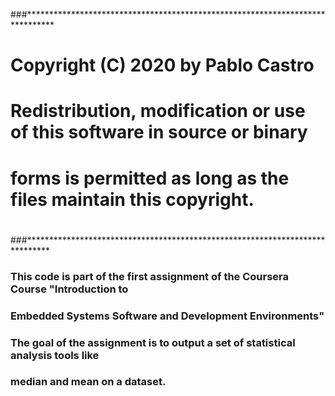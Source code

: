 ###******************************************************************************
#  Copyright (C) 2020 by Pablo Castro
#
# Redistribution, modification or use of this software in source or binary
# forms is permitted as long as the files maintain this copyright. 
#
###*****************************************************************************

### This code is part of the first assignment of the Coursera Course "Introduction to 
### Embedded Systems Software and Development Environments"
### The goal of the assignment is to output a set of statistical analysis tools like
### median and mean on a dataset.
